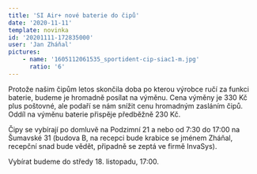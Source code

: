 ```yaml
---
title: 'SI Air+ nové baterie do čipů'
date: '2020-11-11'
template: novinka
id: '20201111-172835000'
user: 'Jan Zháňal'
pictures:
    - name: '1605112061535_sportident-cip-siac1-m.jpg'
      ratio: '6'
---
```

Protože našim čipům letos skončila doba po kterou výrobce ručí za funkci baterie, budeme je hromadně posílat na výměnu. Cena výměny je 330 Kč plus poštovné, ale podaří se nám snížit cenu hromadným zasláním čipů. Oddíl na výměnu baterie přispěje předběžně 230 Kč.

Čipy se vybírají po domluvě na Podzimní 21 a nebo od 7:30 do 17:00 na Šumavské 31 (budova B, na recepci bude krabice se jménem Zháňal, recepční snad bude vědět, připadně se zeptá ve firmě InvaSys).

Vybírat budeme do středy 18. listopadu, 17:00.
